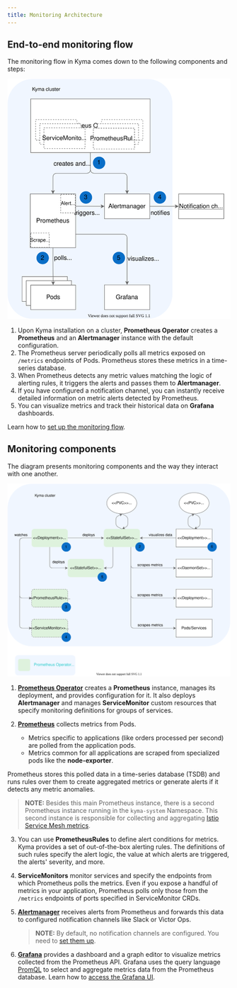 ```yaml
---
title: Monitoring Architecture
---
```


## End-to-end monitoring flow

The monitoring flow in Kyma comes down to the following components and steps:

![End-to-end monitoring flow](./assets/obsv-monitoring-flow.svg)

1. Upon Kyma installation on a cluster, **Prometheus Operator** creates a **Prometheus** and an **Alertmanager** instance with the default configuration.
2. The Prometheus server periodically polls all metrics exposed on `/metrics` endpoints of <!-- ports specified in ServiceMonitor CRDs --> Pods. Prometheus stores these metrics in a time-series database.
3. When Prometheus detects any metric values matching the logic of alerting rules, it triggers the alerts and passes them to **Alertmanager**.
4. If you have configured a notification channel, you can instantly receive detailed information on metric alerts detected by Prometheus.
5. You can visualize metrics and track their historical data on **Grafana** dashboards.

Learn how to [set up the monitoring flow](../../03-tutorials/observability/obsv-01-monitoring-overview.md).

## Monitoring components

The diagram presents monitoring components and the way they interact with one another.

![Monitoring components](./assets/obsv-monitoring-architecture.svg)

1. [**Prometheus Operator**](https://github.com/coreos/prometheus-operator) creates a **Prometheus** instance, manages its deployment, and provides configuration for it. It also deploys **Alertmanager** and manages **ServiceMonitor** custom resources that specify monitoring definitions for groups of services.

2. [**Prometheus**](https://prometheus.io/docs/introduction) collects metrics from Pods.

   - Metrics specific to applications (like orders processed per second) are polled from the application pods.
   - Metrics common for all applications are scraped from specialized pods like the **node-exporter**.

Prometheus stores this polled data in a time-series database (TSDB) and runs rules over them to create aggregated metrics or generate alerts if it detects any metric anomalies.

   >**NOTE:** Besides this main Prometheus instance, there is a second Prometheus instance running in the `kyma-system` Namespace. This second instance is responsible for collecting and aggregating [Istio Service Mesh metrics](../../../01-overview/main-areas/service-mesh/con-monitoring-istio.md).

3. You can use **PrometheusRules** to define alert conditions for metrics. Kyma provides a set of out-of-the-box alerting rules. The definitions of such rules specify the alert logic, the value at which alerts are triggered, the alerts' severity, and more.

4. **ServiceMonitors** monitor services and specify the endpoints from which Prometheus polls the metrics. Even if you expose a handful of metrics in your application, Prometheus polls only those from the `/metrics` endpoints of ports specified in ServiceMonitor CRDs.

5. [**Alertmanager**](https://prometheus.io/docs/alerting/alertmanager/) receives alerts from Prometheus and forwards this data to configured notification channels like Slack or Victor Ops.

    >**NOTE:** By default, no notification channels are configured. You need to [set them up](../../03-tutorials/observability/obsv-05-send-notifications.md).

6. [**Grafana**](https://grafana.com/docs/guides/getting_started/) provides a dashboard and a graph editor to visualize metrics collected from the Prometheus API. Grafana uses the query language [PromQL](https://prometheus.io/docs/prometheus/latest/querying/basics/) to select and aggregate metrics data from the Prometheus database. Learn how to [access the Grafana UI](../../04-operation-guides/operations/obsv-02-access-expose-kiali-grafana.md).
